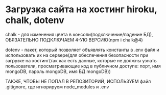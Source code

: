 # Загрузка сайта на хостинг hiroku, chalk, dotenv

chalk - для изменения цвета в консоли(подключение/падение БД), ОБЯЗАТЕЛЬНО ПОДКЛЮЧАЕМ 4-УЮ ВЕРСИЮ(npm i chalk@4)

dotenv - пакет, который позволяет объявлять константы в .env файл и использовать их на сервере(для обеспечения безопасности при загрузке на хостинг(так как есть данные, которые не должны узнать пользователи, просматривающие код в публичном доступе: порт, имя mongoDB, пароль mongoDB, имя БД mongoDB))

ТАКЖЕ, ЧТОБЫ НЕ ПОПАЛ В РЕПОЗИТОРИЙ, ИСПОЛЬЗУЕМ файл .gitignore, где игнорируем node_modules и .env


